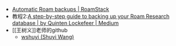 - [Automatic Roam backups | RoamStack](https://www.roamstack.com/automatic-backups/)
- 教程2:[A step-by-step guide to backing up your Roam Research database | by Quinten Lockefeer | Medium](https://kuvee.medium.com/a-step-by-step-guide-to-backing-up-your-roam-research-database-356107fe82ee)
- [[王树义]]老师的github
    - [wshuyi (Shuyi Wang)](https://github.com/wshuyi)
